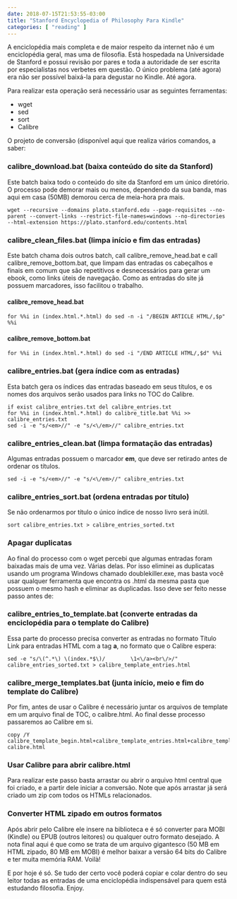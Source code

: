 ```yaml
---
date: 2018-07-15T21:53:55-03:00
title: "Stanford Encyclopedia of Philosophy Para Kindle"
categories: [ "reading" ]
---
```

A enciclopédia mais completa e de maior respeito da internet não é um enciclopédia geral, mas uma de filosofia. Está hospedada na Universidade de Stanford e possui revisão por pares e toda a autoridade de ser escrita por especialistas nos verbetes em questão. O único problema (até agora) era não ser possível baixá-la para degustar no Kindle. Até agora.

Para realizar esta operação será necessário usar as seguintes ferramentas:

 - wget
 - sed
 - sort
 - Calibre

O projeto de conversão (disponível aqui que realiza vários comandos, a saber:

### calibre_download.bat (baixa conteúdo do site da Stanford)

Este batch baixa todo o conteúdo do site da Stanford em um único diretório. O processo pode demorar mais ou menos, dependendo da sua banda, mas aqui em casa (50MB) demorou cerca de meia-hora pra mais.

```
wget --recursive --domains plato.stanford.edu --page-requisites --no-parent --convert-links --restrict-file-names=windows --no-directories --html-extension https://plato.stanford.edu/contents.html 
```

### calibre_clean_files.bat (limpa início e fim das entradas)

Este batch chama dois outros batch, call calibre_remove_head.bat e call calibre_remove_bottom.bat, que limpam das entradas os cabeçalhos e finais em comum que são repetitivos e desnecessários para gerar um ebook, como links úteis de navegação. Como as entradas do site já possuem marcadores, isso facilitou o trabalho.

#### calibre_remove_head.bat

```
for %%i in (index.html.*.html) do sed -n -i "/BEGIN ARTICLE HTML/,$p" %%i
```

#### calibre_remove_bottom.bat

```
for %%i in (index.html.*.html) do sed -i "/END ARTICLE HTML/,$d" %%i
```

### calibre_entries.bat (gera índice com as entradas)

Esta batch gera os índices das entradas baseado em seus títulos, e os nomes dos arquivos serão usados para links no TOC do Calibre.

```
if exist calibre_entries.txt del calibre_entries.txt
for %%i in (index.html.*.html) do calibre_title.bat %%i >> calibre_entries.txt
sed -i -e "s/<em>//" -e "s/<\/em>//" calibre_entries.txt
```

### calibre_entries_clean.bat (limpa formatação das entradas)

Algumas entradas possuem o marcador **em**, que deve ser retirado antes de ordenar os títulos.

```
sed -i -e "s/<em>//" -e "s/<\/em>//" calibre_entries.txt
```

### calibre_entries_sort.bat (ordena entradas por título)

Se não ordenarmos por título o único índice de nosso livro será inútil.

```
sort calibre_entries.txt > calibre_entries_sorted.txt
```

### Apagar duplicatas

Ao final do processo com o wget percebi que algumas entradas foram baixadas mais de uma vez. Várias delas. Por isso eliminei as duplicatas usando um programa Windows chamado doublekiller.exe, mas basta você usar qualquer ferramenta que encontra os .html da mesma pasta que possuem o mesmo hash e eliminar as duplicadas. Isso deve ser feito nesse passo antes de:

### calibre_entries_to_template.bat (converte entradas da enciclopédia para o template do Calibre)

Essa parte do processo precisa converter as entradas no formato Título Link para entradas HTML com a tag **a**, no formato que o Calibre espera:

```
sed -e "s/\(^.*\) \(index.*$\)/        \1<\/a><br\/>/" calibre_entries_sorted.txt > calibre_template_entries.html
```

### calibre_merge_templates.bat (junta início, meio e fim do template do Calibre)

Por fim, antes de usar o Calibre é necessário juntar os arquivos de template em um arquivo final de TOC, o calibre.html. Ao final desse processo passaremos ao Calibre em si.

```
copy /Y calibre_template_begin.html+calibre_template_entries.html+calibre_template_end.html calibre.html
```

### Usar Calibre para abrir calibre.html

Para realizar este passo basta arrastar ou abrir o arquivo html central que foi criado, e a partir dele iniciar a conversão. Note que após arrastar já será criado um zip com todos os HTMLs relacionados.

### Converter HTML zipado em outros formatos

Após abrir pelo Calibre ele insere na biblioteca e é só converter para MOBI (Kindle) ou EPUB (outros leitores) ou qualquer outro formato desejado. A nota final aqui é que como se trata de um arquivo gigantesco (50 MB em HTML zipado, 80 MB em MOBI) é melhor baixar a versão 64 bits do Calibre e ter muita memória RAM. Voilà!

E por hoje é só. Se tudo der certo você poderá copiar e colar dentro do seu leitor todas as entradas de uma enciclopédia indispensável para quem está estudando filosofia. Enjoy.
